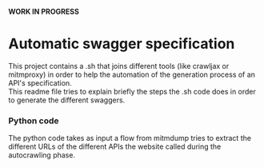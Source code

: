 __WORK IN PROGRESS__

# Automatic swagger specification #
This project contains a .sh that joins different tools (like crawljax or mitmproxy) in order to help the automation of the 
generation process of an API's specification. \
This readme file tries to explain briefly the steps the .sh code does in order to generate the different swaggers.

### Python code ###
The python code takes as input a flow from mitmdump tries to extract the different URLs of the different APIs
the website called during the autocrawling phase.
